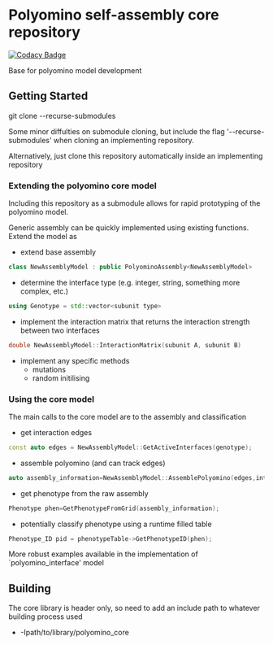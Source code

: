 # Polyomino self-assembly core repository

[![Codacy Badge](https://api.codacy.com/project/badge/Grade/8eae273ab3f34d77b3be158a33613ce6)](https://app.codacy.com/app/ASLeonard/polyomino_core?utm_source=github.com&utm_medium=referral&utm_content=ASLeonard/polyomino_core&utm_campaign=Badge_Grade_Dashboard)

Base for polyomino model development

## Getting Started
git clone --recurse-submodules

Some minor diffulties on submodule cloning, but include the flag '--recurse-submodules' when cloning an implementing repository. 

Alternatively, just clone this repository automatically inside an implementing repository

### Extending the polyomino core model
Including this repository as a submodule allows for rapid prototyping of the polyomino model.

Generic assembly can be quickly implemented using existing functions. Extend the model as
  - extend base assembly 
```cpp
class NewAssemblyModel : public PolyominoAssembly<NewAssemblyModel>
```
  - determine the interface type (e.g. integer, string, something more complex, etc.)
```cpp
using Genotype = std::vector<subunit type>
```
  - implement the interaction matrix that returns the interaction strength between two interfaces
```cpp
double NewAssemblyModel::InteractionMatrix(subunit A, subunit B)
```
  - implement any specific methods
    - mutations
    - random initilising
    
### Using the core model
The main calls to the core model are to the assembly and classification
  - get interaction edges
  ```cpp
  const auto edges = NewAssemblyModel::GetActiveInterfaces(genotype);
  ```
  - assemble polyomino (and can track edges)
  ```cpp
  auto assembly_information=NewAssemblyModel::AssemblePolyomino(edges,interacting_indices);
  ```
  - get phenotype from the raw assembly
  ```cpp
  Phenotype phen=GetPhenotypeFromGrid(assembly_information);
  ```
  
  - potentially classify phenotype using a runtime filled table
  
  ```cpp
  Phenotype_ID pid = phenotypeTable->GetPhenotypeID(phen);
  ```
  
More robust examples available in the implementation of `polyomino_interface' model

## Building
The core library is header only, so need to add an include path to whatever building process used
  - -Ipath/to/library/polyomino_core
